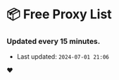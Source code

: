 # :package: Free Proxy List
### Updated every 15 minutes.

- Last updated: `2024-07-01 21:06`

:heart:
